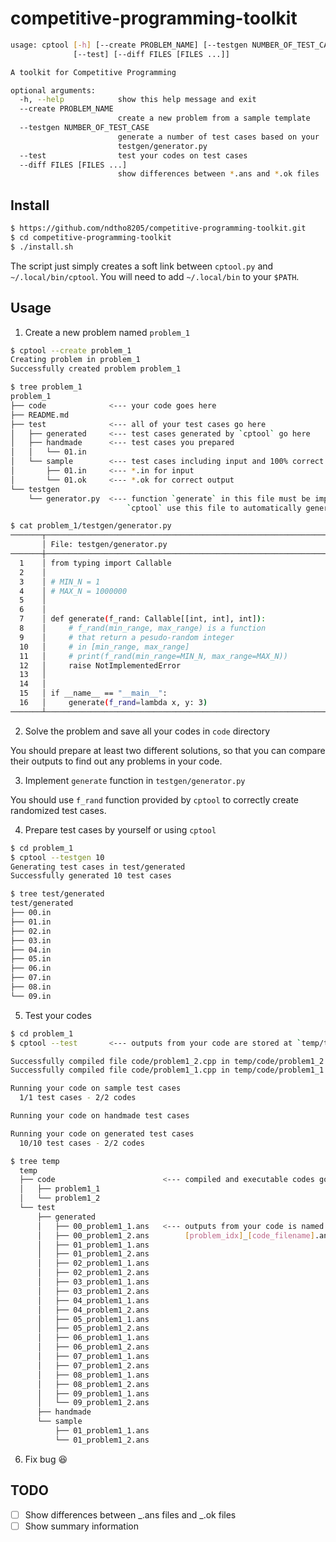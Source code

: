 # competitive-programming-toolkit

```bash
usage: cptool [-h] [--create PROBLEM_NAME] [--testgen NUMBER_OF_TEST_CASE]
              [--test] [--diff FILES [FILES ...]]

A toolkit for Competitive Programming

optional arguments:
  -h, --help            show this help message and exit
  --create PROBLEM_NAME
                        create a new problem from a sample template
  --testgen NUMBER_OF_TEST_CASE
                        generate a number of test cases based on your
                        testgen/generator.py
  --test                test your codes on test cases
  --diff FILES [FILES ...]
                        show differences between *.ans and *.ok files
```

## Install

```bash
$ https://github.com/ndtho8205/competitive-programming-toolkit.git
$ cd competitive-programming-toolkit
$ ./install.sh
```

The script just simply creates a soft link between `cptool.py` and `~/.local/bin/cptool`. You will need to add `~/.local/bin` to your `$PATH`.

## Usage

1. Create a new problem named `problem_1`

```bash
$ cptool --create problem_1
Creating problem in problem_1
Successfully created problem problem_1

$ tree problem_1
problem_1
├── code              <--- your code goes here
├── README.md
├── test              <--- all of your test cases go here
│   ├── generated     <--- test cases generated by `cptool` go here
│   ├── handmade      <--- test cases you prepared
│   │   └── 01.in
│   └── sample        <--- test cases including input and 100% correct output
│       ├── 01.in     <--- *.in for input
│       └── 01.ok     <--- *.ok for correct output
└── testgen
    └── generator.py  <--- function `generate` in this file must be implemented first.
                          `cptool` use this file to automatically generate test cases.

$ cat problem_1/testgen/generator.py
───────┬──────────────────────────────────────────────────────────────────
       │ File: testgen/generator.py
───────┼──────────────────────────────────────────────────────────────────
  1    │ from typing import Callable
  2    │
  3    │ # MIN_N = 1
  4    │ # MAX_N = 1000000
  5    │
  6    │
  7    │ def generate(f_rand: Callable[[int, int], int]):
  8    │     # f_rand(min_range, max_range) is a function
  9    │     # that return a pesudo-random integer
  10   │     # in [min_range, max_range]
  11   │     # print(f_rand(min_range=MIN_N, max_range=MAX_N))
  12   │     raise NotImplementedError
  13   │
  14   │
  15   │ if __name__ == "__main__":
  16   │     generate(f_rand=lambda x, y: 3)
───────┴──────────────────────────────────────────────────────────────────
```

2. Solve the problem and save all your codes in `code` directory

You should prepare at least two different solutions, so that you can compare their outputs to find out any problems in your code.

3. Implement `generate` function in `testgen/generator.py`

You should use `f_rand` function provided by `cptool` to correctly create randomized test cases.

4. Prepare test cases by yourself or using `cptool`

```bash
$ cd problem_1
$ cptool --testgen 10
Generating test cases in test/generated
Successfully generated 10 test cases

$ tree test/generated
test/generated
├── 00.in
├── 01.in
├── 02.in
├── 03.in
├── 04.in
├── 05.in
├── 06.in
├── 07.in
├── 08.in
└── 09.in
```

5. Test your codes

```bash
$ cd problem_1
$ cptool --test       <--- outputs from your code are stored at `temp/test`

Successfully compiled file code/problem1_2.cpp in temp/code/problem1_2
Successfully compiled file code/problem1_1.cpp in temp/code/problem1_1

Running your code on sample test cases
  1/1 test cases - 2/2 codes

Running your code on handmade test cases

Running your code on generated test cases
  10/10 test cases - 2/2 codes

$ tree temp
  temp
  ├── code                        <--- compiled and executable codes go here
  │   ├── problem1_1
  │   └── problem1_2
  └── test
      ├── generated
      │   ├── 00_problem1_1.ans   <--- outputs from your code is named following the pattern:*.ans
      │   ├── 00_problem1_2.ans        [problem_idx]_[code_filename].ans
      │   ├── 01_problem1_1.ans
      │   ├── 01_problem1_2.ans
      │   ├── 02_problem1_1.ans
      │   ├── 02_problem1_2.ans
      │   ├── 03_problem1_1.ans
      │   ├── 03_problem1_2.ans
      │   ├── 04_problem1_1.ans
      │   ├── 04_problem1_2.ans
      │   ├── 05_problem1_1.ans
      │   ├── 05_problem1_2.ans
      │   ├── 06_problem1_1.ans
      │   ├── 06_problem1_2.ans
      │   ├── 07_problem1_1.ans
      │   ├── 07_problem1_2.ans
      │   ├── 08_problem1_1.ans
      │   ├── 08_problem1_2.ans
      │   ├── 09_problem1_1.ans
      │   └── 09_problem1_2.ans
      ├── handmade
      └── sample
          ├── 01_problem1_1.ans
          └── 01_problem1_2.ans

```

6. Fix bug :laughing:

## TODO

- [ ] Show differences between _.ans files and _.ok files
- [ ] Show summary information
